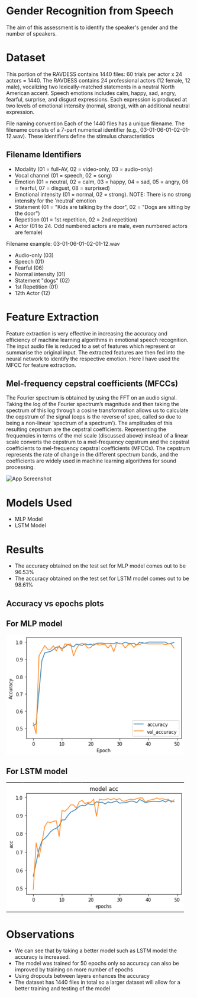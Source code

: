 
# Gender Recognition from Speech

The aim of this assessment is to identify the speaker's gender and the number of speakers.



# Dataset

This portion of the RAVDESS contains 1440 files: 60 trials per actor x 24 actors = 1440. The RAVDESS contains 24 professional actors (12 female, 12 male), vocalizing two lexically-matched statements in a neutral North American accent. Speech emotions includes calm, happy, sad, angry, fearful, surprise, and disgust expressions. Each expression is produced at two levels of emotional intensity (normal, strong), with an additional neutral expression.

File naming convention
Each of the 1440 files has a unique filename. The filename consists of a 7-part numerical identifier (e.g., 03-01-06-01-02-01-12.wav). These identifiers define the stimulus characteristics



## Filename Identifiers


- Modality (01 = full-AV, 02 = video-only, 03 = audio-only)
- Vocal channel (01 = speech, 02 = song)
- Emotion (01 = neutral, 02 = calm, 03 = happy, 04 = sad, 05 = angry, 06 = fearful, 07 = disgust, 08 = surprised)
- Emotional intensity (01 = normal, 02 = strong). NOTE: There is no strong intensity for the 'neutral' emotion
- Statement (01 = "Kids are talking by the door", 02 = "Dogs are sitting by the door")
- Repetition (01 = 1st repetition, 02 = 2nd repetition)
- Actor (01 to 24. Odd numbered actors are male, even numbered actors are female)


Filename example: 03-01-06-01-02-01-12.wav

- Audio-only (03)
- Speech (01)
- Fearful (06)
- Normal intensity (01)
- Statement "dogs" (02)
- 1st Repetition (01)
- 12th Actor (12)

# Feature Extraction

Feature extraction is very effective in increasing the accuracy and efficiency of machine learning algorithms in emotional speech recognition. The input audio file is reduced to a set of features which represent or summarise the original input. The extracted features are then fed into the neural network to identify the respective emotion.
Here I have used the MFCC for feature extraction.

## Mel-frequency cepstral coefficients (MFCCs)
The Fourier spectrum is obtained by using the FFT on an audio signal. Taking the log of the Fourier spectrum’s magnitude and then taking the spectrum of this log through a cosine transformation allows us to calculate the cepstrum of the signal (ceps is the reverse of spec, called so due to being a non-linear ‘spectrum of a spectrum’). The amplitudes of this resulting cepstrum are the cepstral coefficients. Representing the frequencies in terms of the mel scale (discussed above) instead of a linear scale converts the cepstrum to a mel-frequency cepstrum and the cepstral coefficients to mel-frequency cepstral coefficients (MFCCs). The cepstrum represents the rate of change in the different spectrum bands, and the coefficients are widely used in machine learning algorithms for sound processing.


![App Screenshot](https://user-images.githubusercontent.com/58522706/130082550-8378cb95-f9c0-41bb-a3de-2b765214cad5.jpeg)

# Models Used

- MLP Model
- LSTM Model

# Results

- The accuracy obtained on the test set for MLP model comes out to be 96.53%
- The accuracy obtained on the test set for LSTM model comes out to be 98.61% 

## Accuracy vs epochs plots

## For MLP model
![screenshot](https://github.com/varunsng/IC-Intern-Assessment/blob/main/mlp.png)

## For LSTM model
![screen](https://github.com/varunsng/IC-Intern-Assessment/blob/main/Lstm.png)

# Observations

- We can see that by taking a better model such as LSTM model the accuracy is increased.
- The model was trained for 50 epochs only so accuracy can also be improved by training on more number of epochs
- Using dropouts between layers enhances the accuracy
- The dataset has 1440 files in total so a larger dataset will allow for a better training and testing of the model

